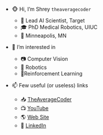 - :monkey_face: Hi, I’m Shrey `theaveragecoder`
  - :necktie: Lead AI Scientist, Target
  - :mortar_board: PhD Medical Robotics, UIUC
  - :city_sunset: Minneapolis, MN
  
- 👀 I’m interested in 
  - :camera: Computer Vision 
  - :robot: Robotics 
  - :space_invader:Reinforcement Learning 
  
- 📫 Few useful (or useless) links
  - :inbox_tray: [TheAverageCoder](mailto:1averagecoder@gmail.com)
  - :tv: [YouTube](https://www.youtube.com/channel/UCi8xyvlNDpMHDaIHKOtB0bw)
  - :earth_americas: [Web Site](www.shreypareek.com)
  - :briefcase: [LinkedIn](https://www.linkedin.com/in/shreypareek/)

<!---
1averagecoder/1averagecoder is a ✨ special ✨ repository because its `README.md` (this file) appears on your GitHub profile.
You can click the Preview link to take a look at your changes.
--->
